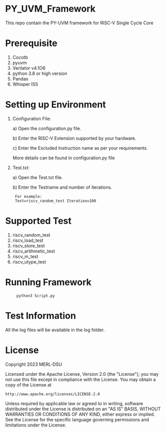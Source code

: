 # PY_UVM_Framework
This repo contain the PY-UVM framework for RISC-V Single Cycle Core



# Prerequisite
1) Cocotb
2) pyuvm
3) Verilator v4.1O6
4) python 3.8 or high version
5) Pandas
6) Whisper ISS


# Setting up Environment
1) Configuration File:

     a) Open the configuration.py file.
     
     b) Enter the RISC-V Extension supported by your hardware.
     
     c) Enter the Excluded Instruction name as per your requirements.
   
   More details can be found in configuration.py file
   
   
2) Test.txt:

     a) Open the Test.txt file.
        
     b) Enter the Testname and number of iterations.
        
        
        For example:
        Test=riscv_random_test Iteration=100
     

# Supported Test
1) riscv_random_test
2) riscv_load_test
3) riscv_store_test
4) riscv_artihmetic_test
5) riscv_m_test
6) riscv_utype_test


# Running Framework 
         python3 Script.py

# Test Information
All the log files will be available in the log folder.


# License
Copyright 2023 MERL-DSU

Licensed under the Apache License, Version 2.0 (the "License");
you may not use this file except in compliance with the License.
You may obtain a copy of the License at

    http://www.apache.org/licenses/LICENSE-2.0

Unless required by applicable law or agreed to in writing, software
distributed under the License is distributed on an "AS IS" BASIS,
WITHOUT WARRANTIES OR CONDITIONS OF ANY KIND, either express or implied.
See the License for the specific language governing permissions and
limitations under the License.


